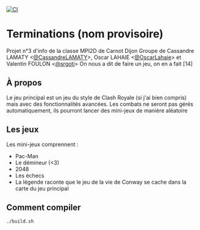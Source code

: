 [![CI](https://github.com/OscarLahaie/Terminations/actions/workflows/main.yml/badge.svg)](https://github.com/OscarLahaie/Terminations/actions/workflows/main.yml)

# Terminations (nom provisoire)
Projet n°3 d'info de la classe MPI2D de Carnot Dijon
Groupe de Cassandre LAMATY <[@CassandreLAMATY](https://github.com/CassandreLAMATY)>, Oscar LAHAIE <[@OscarLahaie](https://github.com/OscarLahaie)> et Valentin FOULON <[@srgoti](https://github.com/srgoti)>
On nous a dit de faire un jeu, on en a fait [14]

## À propos
Le jeu principal est un jeu du style de Clash Royale (si j'ai bien compris) mais avec des fonctionnalités avancées. Les combats ne seront pas gérés automatiquement, ils pourront lancer des mini-jeux de manière aléatoire

## Les jeux
Les mini-jeux comprennent :
- Pac-Man
- Le démineur (<3)
- 2048
- Les échecs
- La légende raconte que le jeu de la vie de Conway se cache dans la carte du jeu principal

## Comment compiler
```bash
./build.sh

